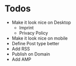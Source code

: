 # Todos

- Make it look nice on Desktop
  - Imprint
  - Privacy Policy
- Make it look nice on mobile
- Define Post type better
- Add RSS
- Publish on Domain
- Add AMP
